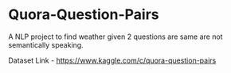 # Quora-Question-Pairs

A NLP project to find weather given 2 questions are same are not semantically speaking.

Dataset Link - https://www.kaggle.com/c/quora-question-pairs

